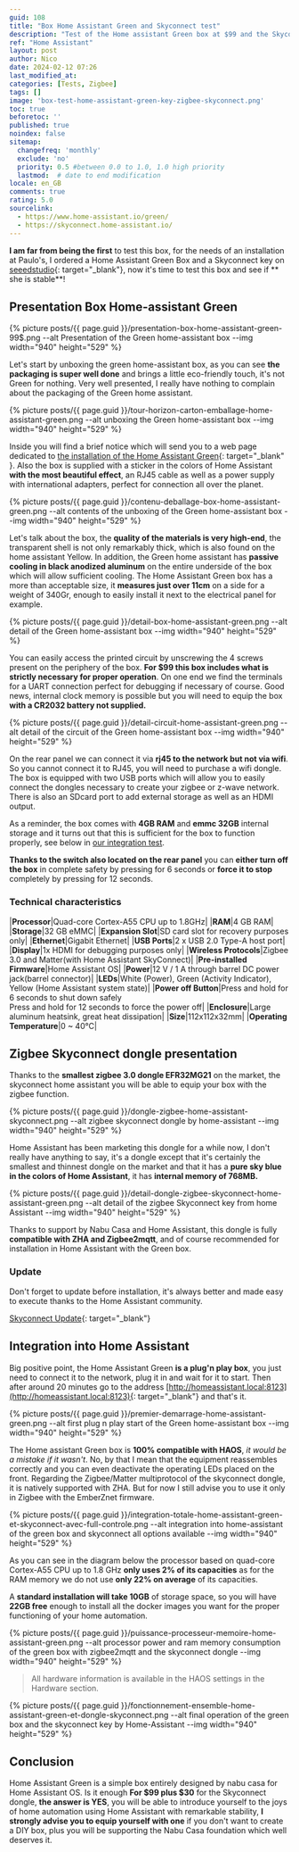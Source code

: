```yaml
---
guid: 108
title: "Box Home Assistant Green and Skyconnect test"
description: "Test of the Home assistant Green box at $99 and the Skyconnect zigbee dongle at $29.99, stability, performance there"
ref: "Home Assistant"
layout: post
author: Nico
date: 2024-02-12 07:26
last_modified_at: 
categories: [Tests, Zigbee]
tags: []
image: 'box-test-home-assistant-green-key-zigbee-skyconnect.png'
toc: true
beforetoc: ''
published: true
noindex: false
sitemap:
  changefreq: 'monthly'
  exclude: 'no'
  priority: 0.5 #between 0.0 to 1.0, 1.0 high priority
  lastmod:  # date to end modification
locale: en_GB
comments: true
rating: 5.0
sourcelink:
  - https://www.home-assistant.io/green/
  - https://skyconnect.home-assistant.io/
---
```


**I am far from being the first** to test this box, for the needs of an installation at Paulo's, I ordered a Home Assistant Green Box and a Skyconnect key on [seeedstudio](https://www.seeedstudio.com/Home-Assistant-Green-p-5792.html?queryID=c7f3fcf4f7354a2c4d56fdee4eab971d&objectID=5792&indexName=bazaar_retailer_products){: target="_blank"}, now it's time to test this box and see if ** she is stable**!

## Presentation Box Home-assistant Green

{% picture posts/{{ page.guid }}/presentation-box-home-assistant-green-99$.png --alt Presentation of the Green home-assistant box --img width="940" height="529" %}

Let's start by unboxing the green home-assistant box, as you can see **the packaging is super well done** and brings a little eco-friendly touch, it's not Green for nothing. Very well presented, I really have nothing to complain about the packaging of the Green home assistant.

{% picture posts/{{ page.guid }}/tour-horizon-carton-emballage-home-assistant-green.png --alt unboxing the Green home-assistant box --img width="940" height="529" %}

Inside you will find a brief notice which will send you to a web page dedicated to [the installation of the Home Assistant Green](https://green.home-assistant.io/){: target="_blank" }. Also the box is supplied with a sticker in the colors of Home Assistant **with the most beautiful effect**, an RJ45 cable as well as a power supply with international adapters, perfect for connection all over the planet.

{% picture posts/{{ page.guid }}/contenu-deballage-box-home-assistant-green.png --alt contents of the unboxing of the Green home-assistant box --img width="940" height="529" %}

Let's talk about the box, the **quality of the materials is very high-end**, the transparent shell is not only remarkably thick, which is also found on the home assistant Yellow. In addition, the Green home assistant has **passive cooling in black anodized aluminum** on the entire underside of the box which will allow sufficient cooling. The Home Assistant Green box has a more than acceptable size, it **measures just over 11cm** on a side for a weight of 340Gr, enough to easily install it next to the electrical panel for example.

{% picture posts/{{ page.guid }}/detail-box-home-assistant-green.png --alt detail of the Green home-assistant box --img width="940" height="529" %}

You can easily access the printed circuit by unscrewing the 4 screws present on the periphery of the box. **For $99 this box includes what is strictly necessary for proper operation**. On one end we find the terminals for a UART connection perfect for debugging if necessary of course. Good news, internal clock memory is possible but you will need to equip the box **with a CR2032 battery not supplied.**

{% picture posts/{{ page.guid }}/detail-circuit-home-assistant-green.png --alt detail of the circuit of the Green home-assistant box --img width="940" height="529" %}

On the rear panel we can connect it via **rj45 to the network but not via wifi**. So you cannot connect it to RJ45, you will need to purchase a wifi dongle. The box is equipped with two USB ports which will allow you to easily connect the dongles necessary to create your zigbee or z-wave network. There is also an SDcard port to add external storage as well as an HDMI output.

As a reminder, the box comes with **4GB RAM** and **emmc 32GB** internal storage and it turns out that this is sufficient for the box to function properly, see below in [our integration test](#integration-into-home-assistant).

**Thanks to the switch also located on the rear panel** you can **either turn off the box** in complete safety by pressing for 6 seconds or **force it to stop** completely by pressing for 12 seconds.

### Technical characteristics

|**Processor**|Quad-core Cortex-A55 CPU up to 1.8GHz|
|**RAM**|4 GB RAM|
|**Storage**|32 GB eMMC|
|**Expansion Slot**|SD card slot for recovery purposes only|
|**Ethernet**|Gigabit Ethernet|
|**USB Ports**|2 x USB 2.0 Type-A host port|
|**Display**|1x HDMI for debugging purposes only|
|**Wireless Protocols**|Zigbee 3.0 and Matter(with Home Assistant SkyConnect)|
|**Pre-installed Firmware**|Home Assistant OS|
|**Power**|12 V / 1 A through barrel DC power jack(barrel connector)|
|**LEDs**|White (Power), Green (Activity Indicator), Yellow (Home Assistant system state)|
|**Power off Button**|Press and hold for 6 seconds to shut down safely<br>Press and hold for 12 seconds to force the power off|
|**Enclosure**|Large aluminum heatsink, great heat dissipation|
|**Size**|112x112x32mm|
|**Operating Temperature**|0 ~ 40℃|

## Zigbee Skyconnect dongle presentation

Thanks to the **smallest zigbee 3.0 dongle EFR32MG21** on the market, the skyconnect home assistant you will be able to equip your box with the zigbee function.

{% picture posts/{{ page.guid }}/dongle-zigbee-home-assistant-skyconnect.png --alt zigbee skyconnect dongle by home-assistant --img width="940" height="529" %}

Home Assistant has been marketing this dongle for a while now, I don't really have anything to say, it's a dongle except that it's certainly the smallest and thinnest dongle on the market and that it has a **pure sky blue in the colors of Home Assistant**, it has **internal memory of 768MB.**

{% picture posts/{{ page.guid }}/detail-dongle-zigbee-skyconnect-home-assistant-green.png --alt detail of the zigbee Skyconnect key from home Assistant --img width="940" height="529" %}

Thanks to support by Nabu Casa and Home Assistant, this dongle is fully **compatible with ZHA and Zigbee2mqtt**, and of course recommended for installation in Home Assistant with the Green box.

### Update

Don't forget to update before installation, it's always better and made easy to execute thanks to the Home Assistant community.

[Skyconnect Update](https://skyconnect.home-assistant.io/firmware-update/){: target="_blank"}

## Integration into Home Assistant

Big positive point, the Home Assistant Green **is a plug'n play box**, you just need to connect it to the network, plug it in and wait for it to start. Then after around 20 minutes go to the address [http://homeassistant.local:8123](http://homeassistant.local:8123){: target="_blank"} and that's it.

{% picture posts/{{ page.guid }}/premier-demarrage-home-assistant-green.png --alt first plug n play start of the Green home-assistant box --img width="940" height="529" %}

The Home assistant Green box is **100% compatible with HAOS**, *it would be a mistake if it wasn't*. No, by that I mean that the equipment reassembles correctly and you can even deactivate the operating LEDs placed on the front. Regarding the Zigbee/Matter multiprotocol of the skyconnect dongle, it is natively supported with ZHA. But for now I still advise you to use it only in Zigbee with the EmberZnet firmware.

{% picture posts/{{ page.guid }}/integration-totale-home-assistant-green-et-skyconnect-avec-full-controle.png --alt integration into home-assistant of the green box and skyconnect all options available --img width="940" height="529" %}

As you can see in the diagram below the processor based on quad-core Cortex-A55 CPU up to 1.8 GHz **only uses 2% of its capacities** as for the RAM memory we do not use **only 22% on average** of its capacities.

A **standard installation will take 10GB** of storage space, so you will have **22GB free** enough to install all the docker images you want for the proper functioning of your home automation.

{% picture posts/{{ page.guid }}/puissance-processeur-memoire-home-assistant-green.png --alt processor power and ram memory consumption of the green box with zigbee2mqtt and the skyconnect dongle --img width="940" height="529" %}

> All hardware information is available in the HAOS settings in the Hardware section.

{% picture posts/{{ page.guid }}/fonctionnement-ensemble-home-assistant-green-et-dongle-skyconnect.png --alt final operation of the green box and the skyconnect key by Home-Assistant --img width="940" height="529" %}

## Conclusion

Home Assistant Green is a simple box entirely designed by nabu casa for Home Assistant OS. Is it enough **For $99 plus $30** for the Skyconnect dongle, **the answer is YES**, you will be able to introduce yourself to the joys of home automation using Home Assistant with remarkable stability, **I strongly advise you to equip yourself with one** if you don't want to create a DIY box, plus you will be supporting the Nabu Casa foundation which well deserves it.